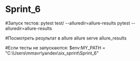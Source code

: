 # Sprint_6
#Запуск тестов:
pytest test/ --alluredir=allure-results
pytest --alluredir=allure-results

#Посмотреть результат в allure
allure serve allure_results

#Если тесты не запускаются:
$env:MY_PATH = "C:\Users\mmavr\yandex\six_sprint\Sprint_6"